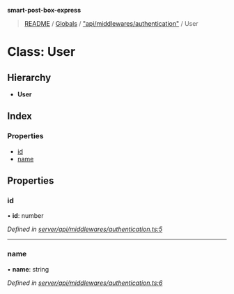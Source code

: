 **smart-post-box-express**

> [README](../README.md) / [Globals](../globals.md) / ["api/middlewares/authentication"](../modules/_api_middlewares_authentication_.md) / User

# Class: User

## Hierarchy

* **User**

## Index

### Properties

* [id](_api_middlewares_authentication_.user.md#id)
* [name](_api_middlewares_authentication_.user.md#name)

## Properties

### id

•  **id**: number

*Defined in [server/api/middlewares/authentication.ts:5](https://github.com/waricoma/cow-stack/blob/eeb25f2/express/server/api/middlewares/authentication.ts#L5)*

___

### name

•  **name**: string

*Defined in [server/api/middlewares/authentication.ts:6](https://github.com/waricoma/cow-stack/blob/eeb25f2/express/server/api/middlewares/authentication.ts#L6)*
